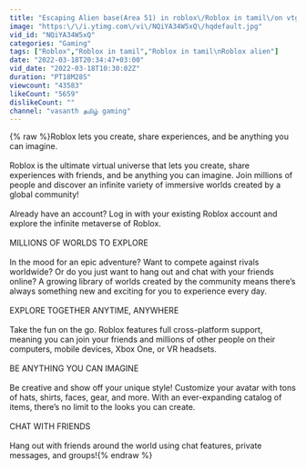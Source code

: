 ```yaml
---
title: "Escaping Alien base(Area 51) in roblox\/Roblox in tamil\/on vtg!"
image: "https:\/\/i.ytimg.com\/vi\/NQiYA34W5xQ\/hqdefault.jpg"
vid_id: "NQiYA34W5xQ"
categories: "Gaming"
tags: ["Roblox","Roblox in tamil","Roblox in tamil\nRoblox alien"]
date: "2022-03-18T20:34:47+03:00"
vid_date: "2022-03-18T10:30:02Z"
duration: "PT18M28S"
viewcount: "43583"
likeCount: "5659"
dislikeCount: ""
channel: "vasanth தமிழ் gaming"
---
```

{% raw %}Roblox lets you create, share experiences, and be anything you can imagine.<br /><br />Roblox is the ultimate virtual universe that lets you create, share experiences with friends, and be anything you can imagine. Join millions of people and discover an infinite variety of immersive worlds created by a global community!<br /><br />Already have an account? Log in with your existing Roblox account and explore the infinite metaverse of Roblox.<br /><br />MILLIONS OF WORLDS TO EXPLORE<br /><br />In the mood for an epic adventure? Want to compete against rivals worldwide? Or do you just want to hang out and chat with your friends online? A growing library of worlds created by the community means there’s always something new and exciting for you to experience every day.<br /><br />EXPLORE TOGETHER ANYTIME, ANYWHERE<br /><br />Take the fun on the go. Roblox features full cross-platform support, meaning you can join your friends and millions of other people on their computers, mobile devices, Xbox One, or VR headsets.<br /><br />BE ANYTHING YOU CAN IMAGINE<br /><br />Be creative and show off your unique style! Customize your avatar with tons of hats, shirts, faces, gear, and more. With an ever-expanding catalog of items, there’s no limit to the looks you can create.<br /><br />CHAT WITH FRIENDS<br /><br />Hang out with friends around the world using chat features, private messages, and groups!{% endraw %}
